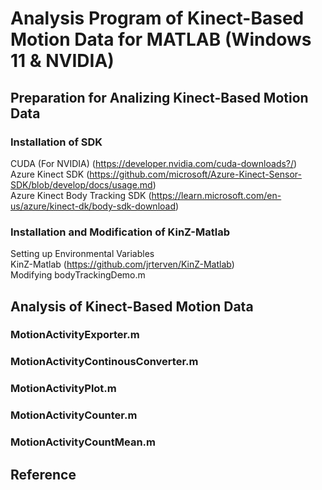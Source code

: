 # Analysis Program of Kinect-Based Motion Data for MATLAB (Windows 11 & NVIDIA)

## Preparation for Analizing Kinect-Based Motion Data

### Installation of SDK
CUDA (For NVIDIA) (https://developer.nvidia.com/cuda-downloads?/)  
Azure Kinect SDK (https://github.com/microsoft/Azure-Kinect-Sensor-SDK/blob/develop/docs/usage.md)  
Azure Kinect Body Tracking SDK (https://learn.microsoft.com/en-us/azure/kinect-dk/body-sdk-download)  

### Installation and Modification of KinZ-Matlab
Setting up Environmental Variables  
KinZ-Matlab (https://github.com/jrterven/KinZ-Matlab)  
Modifying bodyTrackingDemo.m  

## Analysis of Kinect-Based Motion Data

### MotionActivityExporter.m

### MotionActivityContinousConverter.m

### MotionActivityPlot.m

### MotionActivityCounter.m

### MotionActivityCountMean.m

## Reference
